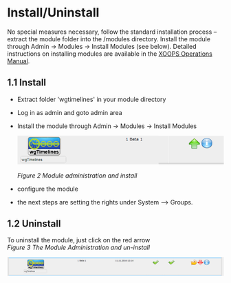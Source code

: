 # Install/Uninstall

No special measures necessary, follow the standard installation process – extract the module folder into the /modules directory. Install the module through Admin -&gt; Modules -&gt; Install Modules \(see below\). Detailed instructions on installing modules are available in the [XOOPS Operations Manual](http://goo.gl/adT2i).

## 1.1 Install

* Extract folder 'wgtimelines' in your module directory
* Log in as admin and goto admin area
* Install the module through Admin -&gt; Modules -&gt; Install Modules

  ![](.gitbook/assets/1install.png)

  _Figure 2 Module administration and install_

* configure the module
* the next steps are setting the rights under System --&gt; Groups.

## 1.2 Uninstall

To uninstall the module, just click on the red arrow   
 _Figure 3 The Module Administration and un-install_

![](.gitbook/assets/1uninstall.png)


